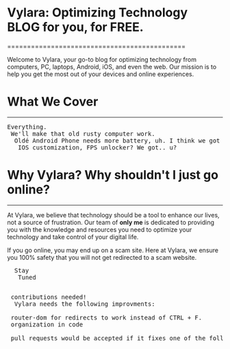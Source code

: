 # Vylara: Optimizing Technology BLOG for you, for FREE.
=============================================

Welcome to Vylara, your go-to blog for optimizing technology from computers, PC, laptops, Android, iOS, and even the web. Our mission is to help you get the most out of your devices and online experiences.

# What We Cover
--------------
<pre>
Everything. 
 We'll make that old rusty computer work. 
  Oldé Android Phone needs more battery, uh. I think we got u.
   IOS customization, FPS unlocker? We got.. u?
</pre>

# Why Vylara? Why shouldn't I just go online? 
--------------

At Vylara, we believe that technology should be a tool to enhance our lives, not a source of frustration. Our team of **only me** is dedicated to providing you with the knowledge and resources you need to optimize your technology and take control of your digital life.

If you go online, you may end up on a scam site. Here at Vylara, we ensure you 100% safety that you will not get redirected to a scam website. 

<pre>
  Stay 
   Tuned
</pre>


<pre> 
 contributions needed!
  Vylara needs the following improvments:
 
 router-dom for redirects to work instead of CTRL + F.
 organization in code

 pull requests would be accepted if it fixes one of the following improvments!
</pre>
